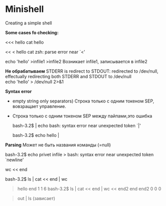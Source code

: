 # Minishell
Creating a simple shell

**Some cases fo checking:**

<<< hello cat
hello

<< < hello cat
zsh: parse error near `<'

echo 'hello' >infile1 >infile2
Возникает infile1, записывается в infile2

**Не обрабатываем**
STDERR is redirect to STDOUT: redirected to /dev/null,
effectually redirecting both STDERR and STDOUT to /dev/null         
echo 'hello' > /dev/null 2>&1

**Syntax error**
* empty string only separators)
Строка только с одним токеном SEP, вовзращает управление.
* Строка только с одним токеном SEP между пайпами,это ошибка

	bash-3.2$  | echo
	bash: syntax error near unexpected token `|'

	bash-3.2$ echo hello |   
	> 




**Parsing**
Может не быть названия команды (=null)

bash-3.2$ echo privet infile >
bash: syntax error near unexpected token `newline'

wc << end


bash-3.2$ ls | cat << end | wc
> hello
> end
       1       1       6
bash-3.2$ ls | cat << end | wc << end2
> end
> end2
       0       0       0

  > out | ls (зависает) 